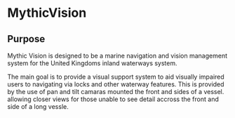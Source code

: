 # MythicVision
## Purpose
 Mythic Vision is designed to be a marine navigation and vision management system for the United Kingdoms inland waterways system. 
 
 The main goal is to provide a visual support system to aid visually impaired users to navigating via locks and other waterway features. This is provided by the use of pan and tilt camaras mounted the front and sides of a vessel. allowing closer views for those unable to see detail accross the front and side of a long vessle. 
